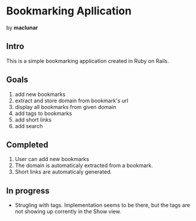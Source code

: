 # Bookmarking Apllication
by **maclunar**

## Intro
This is a simple bookmarking application created in Ruby on Rails.

## Goals
1. add new bookmarks
1. extract and store domain from bookmark's url
1. display all bookmarks from given domain
1. add tags to bookmarks
1. add short links
1. add search

## Completed
1. User can add new bookmarks
1. The domain is automaticaly extracted from a bookmark.
1. Short links are automaticaly generated.

## In progress
* Strugling with tags. Implementation seems to be there, but the tags
	are not showing up corrently in the Show view.
